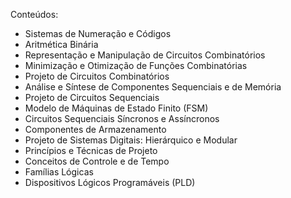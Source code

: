 Conteúdos:

- Sistemas de Numeração e Códigos
- Aritmética Binária
- Representação e Manipulação de Circuitos Combinatórios
- Minimização e Otimização de Funções Combinatórias
- Projeto de Circuitos Combinatórios
- Análise e Síntese de Componentes Sequenciais e de Memória
- Projeto de Circuitos Sequenciais
- Modelo de Máquinas de Estado Finito (FSM)
- Circuitos Sequenciais Síncronos e Assíncronos
- Componentes de Armazenamento
- Projeto de Sistemas Digitais: Hierárquico e Modular
- Princípios e Técnicas de Projeto
- Conceitos de Controle e de Tempo
- Famílias Lógicas
- Dispositivos Lógicos Programáveis (PLD)
